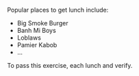 Popular places to get lunch include:

* Big Smoke Burger
* Banh Mi Boys
* Loblaws
* Pamier Kabob
* ...

To pass this exercise, each lunch and verify. 
